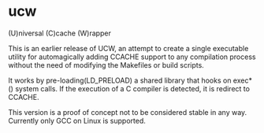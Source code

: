 # ucw
(U)niversal (C)cache (W)rapper

This is an earlier release of UCW, an attempt to create a single executable utility for automagically
adding CCACHE support to any compilation process without the need of modifying the Makefiles or
build scripts.

It works by pre-loading(LD_PRELOAD) a shared library that hooks on exec*() system calls. If the execution
of a C compiler is detected, it is redirect to CCACHE.

This version is a proof of concept not to be considered stable in any way. Currently only GCC on Linux is supported.
